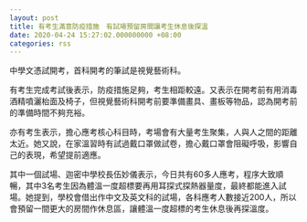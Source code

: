 ```yaml
---
layout: post
title: 有考生滿意防疫措施　有試場預留房間讓考生休息後探溫
date: 2020-04-24 15:27:02.000000000 +08:00
categories: rss
---
```


中學文憑試開考，首科開考的筆試是視覺藝術科。

有考生完成考試後表示，防疫措施足夠，考生相距較遠。又表示在開考前有用消毒酒精噴灑枱面及椅子，但視覺藝術科開考前要準備畫具、畫板等物品，認為開考前的準備時間不夠充裕。

亦有考生表示，擔心應考核心科目時，考場會有大量考生聚集，人與人之間的距離太近。她又說，在家溫習時有試過戴口罩做試卷，擔心戴口罩會阻礙呼吸，影響自己的表現，希望提前適應。

其中一個試場、迦密中學校長伍妙儀表示，今日共有60多人應考，程序大致順暢，其中3名考生因為體溫一度超標要再用耳探式探熱器量度，最終都能進入試場。她提到，學校會借出作中文及英文科的試場，各科應考人數接近200人，所以會預留一間更大的房間作休息區，讓體溫一度超標的考生休息後再探溫度。
